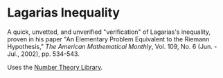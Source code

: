 # Lagarias Inequality

A quick, unvetted, and unverified "verification" of Lagarias's inequality, proven in his paper "An Elementary Problem Equivalent to the Riemann Hypothesis," *The American Mathematical Monthly*, Vol. 109, No. 6 (Jun. - Jul., 2002), pp. 534-543.

Uses the [Number Theory Library](https://shoup.net/ntl/).